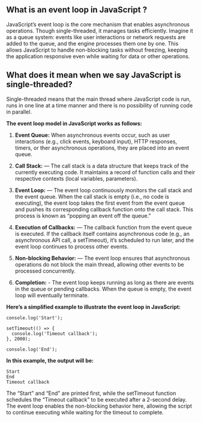 ## What is an event loop in JavaScript ?
JavaScript’s event loop is the core mechanism that enables asynchronous operations. Though single-threaded, it manages tasks efficiently. Imagine it as a queue system: events like user interactions or network requests are added to the queue, and the engine processes them one by one. This allows JavaScript to handle non-blocking tasks without freezing, keeping the application responsive even while waiting for data or other operations.


## What does it mean when we say JavaScript is single-threaded?
Single-threaded means that the main thread where JavaScript code is run, runs in one line at a time manner and there is no possibility of running code in parallel.

**The event loop model in JavaScript works as follows:**

1. **Event Queue:** When asynchronous events occur, such as user interactions (e.g., click events, keyboard input), HTTP responses, timers, or ther asynchronous operations, they are placed into an event queue.

2. **Call Stack:** — The call stack is a data structure that keeps track of the currently executing code. It maintains a record of function calls and their respective contexts (local variables, parameters).
    
3. **Event Loop:** — The event loop continuously monitors the call stack and the event queue. When the call stack is empty (i.e., no code is executing), the event loop takes the first event from the event queue and pushes its corresponding callback function onto the call stack. This process is known as “popping an event off the queue.”

4. **Execution of Callbacks:** — The callback function from the event queue is executed. If the callback itself contains asynchronous code (e.g., an asynchronous API call, a setTimeout), it’s scheduled to run later, and the event loop continues to process other events.

5. **Non-blocking Behavior:** — The event loop ensures that asynchronous operations do not block the main thread, allowing other events to be processed concurrently.

6. **Completion:** - The event loop keeps running as long as there are events in the queue or pending callbacks. When the queue is empty, the event loop will eventually terminate.

**Here’s a simplified example to illustrate the event loop in JavaScript:**
```
console.log('Start');

setTimeout(() => {
  console.log('Timeout callback');
}, 2000);

console.log('End');
```

**In this example, the output will be:**
```
Start
End
Timeout callback
```
The “Start” and “End” are printed first, while the setTimeout function schedules the “Timeout callback” to be executed after a 2-second delay. The event loop enables the non-blocking behavior here, allowing the script to continue executing while waiting for the timeout to complete.
